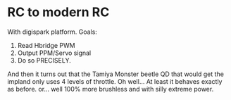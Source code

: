 # RC to modern RC
With digispark platform.
Goals:
1. Read Hbridge PWM
2. Output PPM/Servo signal
3. Do so PRECISELY.

And then it turns out that the Tamiya Monster beetle QD that would get the impland only uses 4 levels of throttle. Oh well... At least it behaves exactly as before. or... well 100% more brushless and with silly extreme power.
